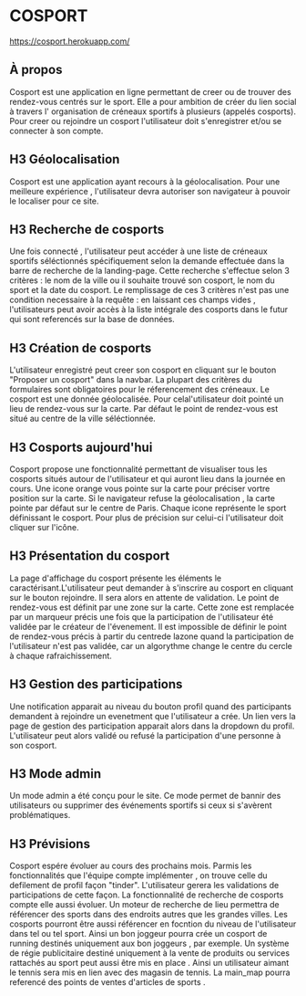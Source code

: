 # COSPORT

https://cosport.herokuapp.com/

## À propos 

Cosport est une application en ligne permettant de creer ou de trouver des rendez-vous centrés sur le sport. 
Elle a pour ambition de créer du lien social à travers l' organisation de créneaux sportifs à plusieurs (appelés cosports).
Pour creer ou rejoindre un cosport l'utilisateur doit s'enregistrer et/ou se connecter à son compte. 

## H3 Géolocalisation

Cosport est une application ayant recours à la géolocalisation. Pour une meilleure expérience , l'utilisateur devra autoriser son navigateur à pouvoir le localiser pour ce site.

## H3 Recherche de cosports

Une fois connecté , l'utilisateur peut accéder à une liste de créneaux sportifs séléctionnés spécifiquement selon la demande effectuée dans la barre de recherche de la landing-page. Cette recherche s'effectue selon 3 critères : le nom de la ville ou il souhaite trouvé son cosport, le nom du sport et la date du cosport. 
Le remplissage de ces 3 critères n'est pas une condition necessaire à la requête : en laissant ces champs vides , l'utilisateurs peut avoir accès à la liste intégrale des cosports dans le futur qui sont referencés sur la base de données.

## H3 Création de cosports

L'utilisateur enregistré peut creer son cosport en cliquant sur le bouton "Proposer un cosport" dans la navbar.
La plupart des critères du formulaires sont obligatoires pour le réferencement des créneaux. 
Le cosport est une donnée géolocalisée. Pour celal'utilisateur doit pointé un lieu de rendez-vous sur la carte.
Par défaut le point de rendez-vous est situé au centre de la ville séléctionnée.

## H3 Cosports aujourd'hui 

Cosport propose une fonctionnalité permettant de visualiser tous les cosports situés autour de l'utilisateur et qui auront lieu dans la journée en cours. Une icone orange vous pointe sur la carte pour préciser vortre position sur la carte. Si le navigateur refuse la géolocalisation , la carte pointe par défaut sur le centre de Paris.
Chaque icone représente le sport définissant le cosport. Pour plus de précision sur celui-ci l'utilisateur doit cliquer sur l'icône.

## H3 Présentation du cosport

La page d'affichage du cosport présente les éléments le caractérisant.L'utilisateur peut demander à s'inscrire au cosport en cliquant sur le bouton rejoindre. Il sera alors en attente de validation. Le point de rendez-vous est définit par une zone sur la carte. Cette zone est remplacée par un marqueur précis une fois que la participation de l'utilisateur été validée par le créateur de l'évenement. Il est impossible de définir le point de rendez-vous précis à partir du centrede lazone quand la participation de l'utilisateur n'est pas validée, car un algorythme change le centre du cercle à chaque rafraichissement.  

## H3 Gestion des participations

Une notification apparait au niveau du bouton profil quand des participants demandent à rejoindre  un evenetment que l'utilisateur a crée. Un lien vers la page de gestion des participation apparait alors dans la dropdown du profil.
L'utilisateur peut alors validé ou refusé la participation d'une personne à son cosport.

## H3 Mode admin

Un mode admin a été conçu pour le site.
Ce mode permet de bannir des utilisateurs ou supprimer des événements sportifs si ceux si s'avèrent problématiques.

## H3 Prévisions

Cosport espére évoluer au cours des prochains mois.
Parmis les fonctionnalités que l'équipe compte implémenter , on trouve celle du defilement de profil façon "tinder". L'utilisateur gerera les validations de participations de cette façon.
La fonctionnalité de recherche de cosports compte elle aussi évoluer. Un moteur de recherche de lieu permettra de référencer des sports dans des endroits autres que les grandes villes. 
Les cosports pourront être aussi référencer en focntion du niveau de l'utilisateur dans tel ou tel sport. Ainsi un bon joggeur pourra crée un cosport de running destinés uniquement aux bon joggeurs , par exemple.
Un système de régie publicitaire destiné uniquement à la vente de produits ou services rattachés au sport peut aussi être mis en place . Ainsi un utilisateur aimant le tennis sera mis en lien avec des magasin de tennis. La main_map pourra referencé des points de ventes d'articles de sports .
